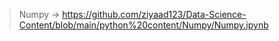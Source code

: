 >   Numpy -> https://github.com/ziyaad123/Data-Science-Content/blob/main/python%20content/Numpy/Numpy.ipynb
